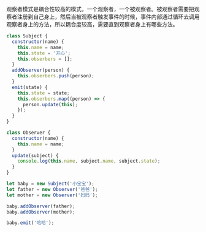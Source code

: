 观察者模式是耦合性较高的模式，一个观察者，一个被观察者。被观察者需要把观察者注册到自己身上，然后当被观察者触发事件的时候，事件内部通过循环去调用观察者身上的方法，所以耦合度较高，需要直到观察者身上有哪些方法。

```js
class Subject {
  constructor(name) {
    this.name = name;
    this.state = '开心';
    this.obserbers = [];
  }
  addObserver(person) {
    this.obserbers.push(person);
  }
  emit(state) {
    this.state = state;
    this.obserbers.map((person) => {
      person.update(this);
    });
  }
}

class Observer {
  constructor(name) {
    this.name = name;
  }
  update(subject) {
    console.log(this.name, subject.name, subject.state);
  }
}

let baby = new Subject('小宝宝');
let father = new Observer('爸爸');
let mother = new Observer('妈妈');

baby.addObserver(father);
baby.addObserver(mother);

baby.emit('哈哈');

```


